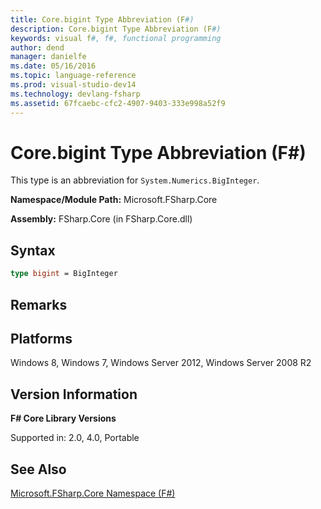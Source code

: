 ```yaml
---
title: Core.bigint Type Abbreviation (F#)
description: Core.bigint Type Abbreviation (F#)
keywords: visual f#, f#, functional programming
author: dend
manager: danielfe
ms.date: 05/16/2016
ms.topic: language-reference
ms.prod: visual-studio-dev14
ms.technology: devlang-fsharp
ms.assetid: 67fcaebc-cfc2-4907-9403-333e998a52f9 
---
```


# Core.bigint Type Abbreviation (F#)

This type is an abbreviation for `System.Numerics.BigInteger`.

**Namespace/Module Path:** Microsoft.FSharp.Core

**Assembly:** FSharp.Core (in FSharp.Core.dll)


## Syntax

```fsharp
type bigint = BigInteger
```

## Remarks

## Platforms
Windows 8, Windows 7, Windows Server 2012, Windows Server 2008 R2


## Version Information
**F# Core Library Versions**

Supported in: 2.0, 4.0, Portable

## See Also
[Microsoft.FSharp.Core Namespace &#40;F&#35;&#41;](Microsoft.FSharp.Core-Namespace-%5BFSharp%5D.md)
